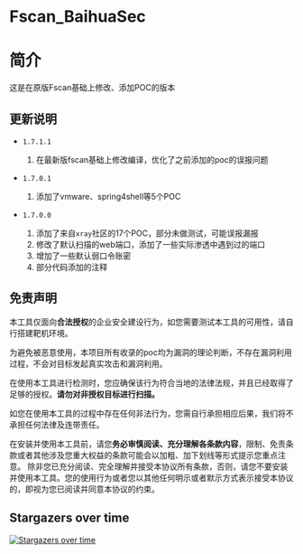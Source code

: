 # Fscan_BaihuaSec



# 简介

这是在原版Fscan基础上修改、添加POC的版本

## 更新说明



- `1.7.1.1`
  1. 在最新版fscan基础上修改编译，优化了之前添加的poc的误报问题

- `1.7.0.1`
  1. 添加了vmware、spring4shell等5个POC

-  `1.7.0.0 ` 
   1. 添加了来自`xray`社区的17个POC，部分未做测试，可能误报漏报
   2. 修改了默认扫描的web端口，添加了一些实际渗透中遇到过的端口
   3. 增加了一些默认弱口令账密
   4. 部分代码添加的注释







## 免责声明

本工具仅面向**合法授权**的企业安全建设行为，如您需要测试本工具的可用性，请自行搭建靶机环境。

为避免被恶意使用，本项目所有收录的poc均为漏洞的理论判断，不存在漏洞利用过程，不会对目标发起真实攻击和漏洞利用。

在使用本工具进行检测时，您应确保该行为符合当地的法律法规，并且已经取得了足够的授权。**请勿对非授权目标进行扫描。**

如您在使用本工具的过程中存在任何非法行为，您需自行承担相应后果，我们将不承担任何法律及连带责任。

在安装并使用本工具前，请您**务必审慎阅读、充分理解各条款内容**，限制、免责条款或者其他涉及您重大权益的条款可能会以加粗、加下划线等形式提示您重点注意。
除非您已充分阅读、完全理解并接受本协议所有条款，否则，请您不要安装并使用本工具。您的使用行为或者您以其他任何明示或者默示方式表示接受本协议的，即视为您已阅读并同意本协议的约束。


## Stargazers over time

[![Stargazers over time](https://starchart.cc/h0nayuzu/Fscan_BaihuaSec.svg)](https://starchart.cc/h0nayuzu/Fscan_BaihuaSec)

